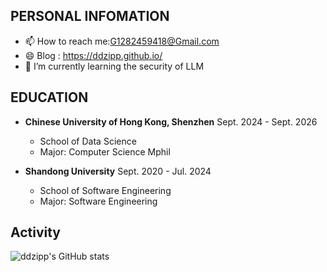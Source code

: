 ## PERSONAL INFOMATION

- 📫 How to reach me:G1282459418@Gmail.com 
- 😄 Blog : https://ddzipp.github.io/
- 🌱 I’m currently learning the security of LLM

## EDUCATION

- **Chinese University of Hong Kong, Shenzhen** Sept. 2024 - Sept. 2026 
  - School of Data Science
  - Major: Computer Science Mphil

- **Shandong University** Sept. 2020 - Jul. 2024
  - School of Software Engineering	 
  - Major: Software Engineering

## Activity

![ddzipp's GitHub stats](https://github-readme-stats.vercel.app/api?username=ddzipp)





